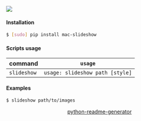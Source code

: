 <!--
https://pypi.org/project/readme-generator/
https://pypi.org/project/python-readme-generator/
-->

[![](https://img.shields.io/badge/OS-macOS-blue.svg?longCache=True)]()

#### Installation
```bash
$ [sudo] pip install mac-slideshow
```

#### Scripts usage
command|`usage`
-|-
`slideshow` |`usage: slideshow path [style]`

#### Examples
```bash
$ slideshow path/to/images
```

<p align="center">
    <a href="https://pypi.org/project/python-readme-generator/">python-readme-generator</a>
</p>
